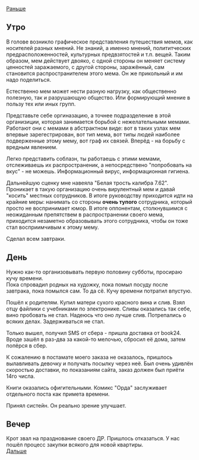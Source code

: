 [Раньше](2021.07.02.md)
## Утро
В голове возникло графическое представления путешествия мемов, как носителей разных мнений. Не знаний, а именно мнений, полититческих предрасположенностей, культурных предвзятостей и т.п. вещей. Таким образом, мем действует двояко, с одной стороны он меняет систему ценностей заражаемого, с другой стороны, заражённый, сам становится распространителем этого мема. Он же прикольный и им надо поделиться.

Естественно мем может нести разную нагрузку, как общественно полезную, так и разрушающую общество. Или формирующий мнение в пользу тех или иных групп.

Представьте себе оргиназацию, а точнее подразделение в этой организиции, которая занимается борьбой с нежелательными мемами. Работают они с мемами в абстрактном виде: вот в таких узлах мем впервые зарегестрирован, вот тип мема, вот типы людей наиболее подверженные этому мему, вот граф их связей. Вперёд - на борьбу с вредным явлением.

Легко представить соблазн, ты работаешь с этими мемами, отслеживаешь их распространеник, а непосредствено "попробовать на вкус" - не можешь. Информационный вирус, информационная гигиена.

Дальнейшую сценку мне навеяла "Белая трость калибра 7.62". Проникает в такую организацию очень вирулентный мем и давай "косить" местных сотрудников. В итоге руководству приходится идти на крайние меры: нанимать со стороны **очень тупого** сотрудника, который просто не воспринимает юмор. В итоге оппонентам, столкнувшимся с неожиданным препятствем в распространении своего мема, приходится незаметно образовывать этого сотрудника, чтобы он тоже стал восприимчивым к этому мему.

Сделал всем завтраки.
## День
Нужно как-то организовывать первую половину субботы, просираю кучу времени.  
Пока спровадил родных на художку, пока помыл посуду после завтрака, пока помылся сам. То да сё. Кучу времени потратил впустую.

Пошёл к родителям. Купил матери сухого красного вина и слив. Взял отцу файлики с учебниками по электронике. Сливы оказались так себе, вино пробовать не стал. Надеюсь что оно лучше слив. Потрепались о всяких делах.  Задерживаться не стал.

Только вышел, получил SMS от сбера - пришла доставка от book24. Вроде зашёл в раз-два за какой-то мелочью, сбросил её дома, затем попёрся в сбер.

К сожалению в постамате моего заказа не оказалось, пришлось вылавливать девочку и получать посылку через неё. Был очень удивлён скоростью доставки, по показаниям сайта, заказ должен был приёти 14го числа.

Книги оказались офигительными. Комикс "Орда" заслуживает отдельного поста как примета времени.

Принял систейн. Он реально зрение улучшает.
## Вечер
Крот звал на празднование своего ДР. Пришлось отказаться. У нас пошёл процесс закупки всякого для новой квартиры.  
[Дальше](2021.07.03.md)
